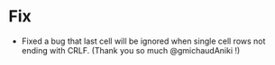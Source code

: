 # Fix

- Fixed a bug that last cell will be ignored when single cell rows not ending with CRLF. (Thank you so much @gmichaudAniki !)